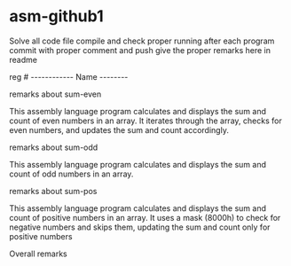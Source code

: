# asm-github1


Solve all code file 
compile and check proper running
after each program commit with proper comment and push
give the proper remarks here in readme


reg #   ------------  Name --------



remarks about sum-even

This assembly language program calculates and displays the sum and count of even numbers in an array.
It iterates through the array, checks for even numbers, and updates the sum and count accordingly.



remarks about sum-odd

This assembly language program calculates and displays the sum and count of odd numbers in an array.


remarks about sum-pos

This assembly language program calculates and displays the sum and count of positive numbers in an array.
It uses a mask (8000h) to check for negative numbers and skips them, updating the sum and count only for positive numbers


Overall remarks
